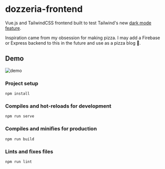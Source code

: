 # dozzeria-frontend

Vue.js and TailwindCSS frontend built to test Tailwind's new <a href="https://tailwindcss.com/docs/dark-mode">dark mode feature</a>.

Inspiration came from my obsession for making pizza. I may add a Firebase or Express backend to this in the future and use as a pizza blog 🍕.

## Demo
![demo](https://media.giphy.com/media/o7is434YVoQGVZfdpe/giphy.gif)

### Project setup
```
npm install
```

### Compiles and hot-reloads for development
```
npm run serve
```

### Compiles and minifies for production
```
npm run build
```

### Lints and fixes files
```
npm run lint
```
